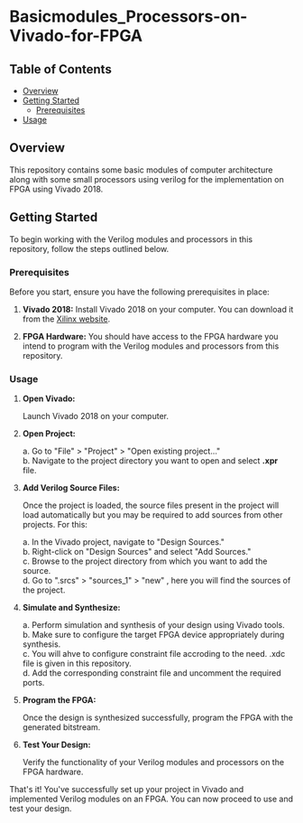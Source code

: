 # Basicmodules_Processors-on-Vivado-for-FPGA

## Table of Contents

- [Overview](#overview)
- [Getting Started](#getting-started)
  - [Prerequisites](#prerequisites)
- [Usage](#usage)


## Overview

This repository contains some basic modules of computer architecture along with some small processors using verilog for the implementation on FPGA using Vivado 2018.

## Getting Started

To begin working with the Verilog modules and processors in this repository, follow the steps outlined below.

### Prerequisites

Before you start, ensure you have the following prerequisites in place:

1. **Vivado 2018:** Install Vivado 2018 on your computer. You can download it from the [Xilinx website](https://www.xilinx.com/support/download/index.html/content/xilinx/en/downloadNav/vivado-design-tools/archive.html).

2. **FPGA Hardware:** You should have access to the FPGA hardware you intend to program with the Verilog modules and processors from this repository.


### Usage

1. **Open Vivado:**

   Launch Vivado 2018 on your computer.

3. **Open Project:**

   a. Go to "File" > "Project" > "Open existing project..."<br>
   b. Navigate to the project directory you want to open and select **.xpr** file.

4. **Add Verilog Source Files:**

   Once the project is loaded, the source files present in the project will load automatically but you may be required to add sources from other     projects. For this:

      a. In the Vivado project, navigate to "Design Sources." <br>
      b. Right-click on "Design Sources" and select "Add Sources." <br>
      c. Browse to the project directory from which you want to add the source.<br>
      d. Go to ".srcs" > "sources_1" > "new" , here you will find the sources of the project.<br>

6. **Simulate and Synthesize:**

    a. Perform simulation and synthesis of your design using Vivado tools.<br>
    b. Make sure to configure the target FPGA device appropriately during synthesis.<br>
    c. You will ahve to configure constraint file accroding to the need. .xdc file is given in this repository.<br>
    d. Add the corresponding constraint file and uncomment the required ports.<br>

7. **Program the FPGA:**

   Once the design is synthesized successfully, program the FPGA with the generated bitstream.

9. **Test Your Design:**

   Verify the functionality of your Verilog modules and processors on the FPGA hardware.

That's it! You've successfully set up your project in Vivado and implemented Verilog modules on an FPGA. You can now proceed to use and test your design.









